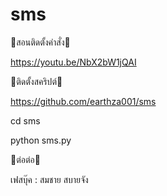 # sms

🥳สอนติดตั้งคำสั่ง🥳

https://youtu.be/NbX2bW1jQAI

🤭ติดตั้งสคริปต์🤭

https://github.com/earthza001/sms

cd sms

python sms.py

📨ต่อต่อ📨

เฟสบุ๊ค : สมชาย สบายจัง
